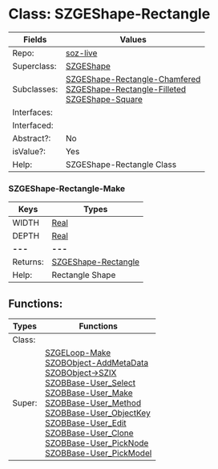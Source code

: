 
# Class:	SZGEShape-Rectangle

| Fields | Values |
| --------- | --------- |
| Repo: | [soz-live](/repos/soz-live.html) |
| Superclass: | [SZGEShape](SZGEShape.html) |
| Subclasses: | [SZGEShape-Rectangle-Chamfered](SZGEShape-Rectangle-Chamfered.html) <br> [SZGEShape-Rectangle-Filleted](SZGEShape-Rectangle-Filleted.html) <br> [SZGEShape-Square](SZGEShape-Square.html) |
| Interfaces: |  |
| Interfaced: |  |
| Abstract?: | No |
| isValue?: | Yes |
| Help: | SZGEShape-Rectangle Class |

### SZGEShape-Rectangle-Make

| Keys | Types |
| --------- | --------- |
| WIDTH | [Real](Real.html) |
| DEPTH | [Real](Real.html) |
| **---** | **---** |
| Returns: | [SZGEShape-Rectangle](SZGEShape-Rectangle.html) |
| Help: | Rectangle Shape |


## Functions:

| Types | Functions |
| --------- | --------- |
| Class: |  |
| Super: | [SZGELoop-Make](SZGELoop.html) <br> [SZOBObject-AddMetaData](SZOBObject.html) <br> [SZOBObject->SZIX](SZOBObject.html) <br> [SZOBBase-User_Select](SZOBBase.html) <br> [SZOBBase-User_Make](SZOBBase.html) <br> [SZOBBase-User_Method](SZOBBase.html) <br> [SZOBBase-User_ObjectKey](SZOBBase.html) <br> [SZOBBase-User_Edit](SZOBBase.html) <br> [SZOBBase-User_Clone](SZOBBase.html) <br> [SZOBBase-User_PickNode](SZOBBase.html) <br> [SZOBBase-User_PickModel](SZOBBase.html) |


